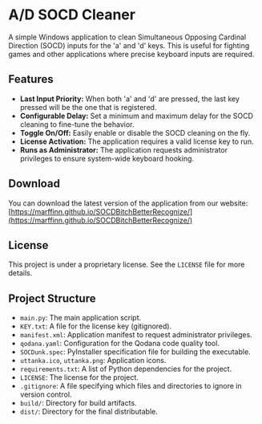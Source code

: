 # A/D SOCD Cleaner

A simple Windows application to clean Simultaneous Opposing Cardinal Direction (SOCD) inputs for the 'a' and 'd' keys. This is useful for fighting games and other applications where precise keyboard inputs are required.

## Features

*   **Last Input Priority:** When both 'a' and 'd' are pressed, the last key pressed will be the one that is registered.
*   **Configurable Delay:** Set a minimum and maximum delay for the SOCD cleaning to fine-tune the behavior.
*   **Toggle On/Off:** Easily enable or disable the SOCD cleaning on the fly.
*   **License Activation:** The application requires a valid license key to run.
*   **Runs as Administrator:** The application requests administrator privileges to ensure system-wide keyboard hooking.

## Download

You can download the latest version of the application from our website:
[https://marffinn.github.io/SOCDBitchBetterRecognize/](https://marffinn.github.io/SOCDBitchBetterRecognize/)

## License

This project is under a proprietary license. See the `LICENSE` file for more details.

## Project Structure

*   `main.py`: The main application script.
*   `KEY.txt`: A file for the license key (gitignored).
*   `manifest.xml`: Application manifest to request administrator privileges.
*   `qodana.yaml`: Configuration for the Qodana code quality tool.
*   `SOCDunk.spec`: PyInstaller specification file for building the executable.
*   `uttanka.ico`, `uttanka.png`: Application icons.
*   `requirements.txt`: A list of Python dependencies for the project.
*   `LICENSE`: The license for the project.
*   `.gitignore`: A file specifying which files and directories to ignore in version control.
*   `build/`: Directory for build artifacts.
*   `dist/`: Directory for the final distributable.